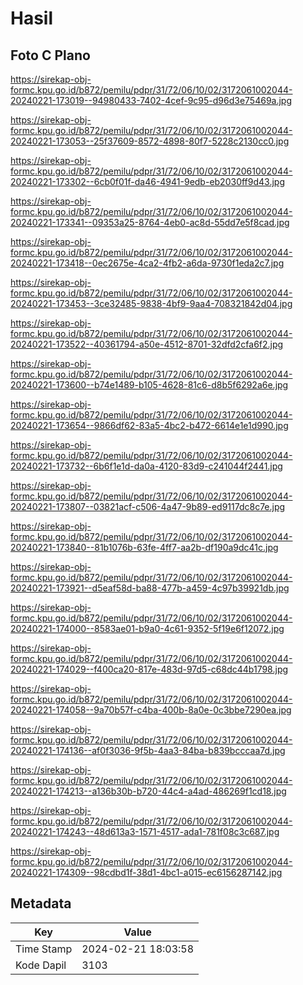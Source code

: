 # Hasil

## Foto C Plano

https://sirekap-obj-formc.kpu.go.id/b872/pemilu/pdpr/31/72/06/10/02/3172061002044-20240221-173019--94980433-7402-4cef-9c95-d96d3e75469a.jpg

https://sirekap-obj-formc.kpu.go.id/b872/pemilu/pdpr/31/72/06/10/02/3172061002044-20240221-173053--25f37609-8572-4898-80f7-5228c2130cc0.jpg

https://sirekap-obj-formc.kpu.go.id/b872/pemilu/pdpr/31/72/06/10/02/3172061002044-20240221-173302--6cb0f01f-da46-4941-9edb-eb2030ff9d43.jpg

https://sirekap-obj-formc.kpu.go.id/b872/pemilu/pdpr/31/72/06/10/02/3172061002044-20240221-173341--09353a25-8764-4eb0-ac8d-55dd7e5f8cad.jpg

https://sirekap-obj-formc.kpu.go.id/b872/pemilu/pdpr/31/72/06/10/02/3172061002044-20240221-173418--0ec2675e-4ca2-4fb2-a6da-9730f1eda2c7.jpg

https://sirekap-obj-formc.kpu.go.id/b872/pemilu/pdpr/31/72/06/10/02/3172061002044-20240221-173453--3ce32485-9838-4bf9-9aa4-708321842d04.jpg

https://sirekap-obj-formc.kpu.go.id/b872/pemilu/pdpr/31/72/06/10/02/3172061002044-20240221-173522--40361794-a50e-4512-8701-32dfd2cfa6f2.jpg

https://sirekap-obj-formc.kpu.go.id/b872/pemilu/pdpr/31/72/06/10/02/3172061002044-20240221-173600--b74e1489-b105-4628-81c6-d8b5f6292a6e.jpg

https://sirekap-obj-formc.kpu.go.id/b872/pemilu/pdpr/31/72/06/10/02/3172061002044-20240221-173654--9866df62-83a5-4bc2-b472-6614e1e1d990.jpg

https://sirekap-obj-formc.kpu.go.id/b872/pemilu/pdpr/31/72/06/10/02/3172061002044-20240221-173732--6b6f1e1d-da0a-4120-83d9-c241044f2441.jpg

https://sirekap-obj-formc.kpu.go.id/b872/pemilu/pdpr/31/72/06/10/02/3172061002044-20240221-173807--03821acf-c506-4a47-9b89-ed9117dc8c7e.jpg

https://sirekap-obj-formc.kpu.go.id/b872/pemilu/pdpr/31/72/06/10/02/3172061002044-20240221-173840--81b1076b-63fe-4ff7-aa2b-df190a9dc41c.jpg

https://sirekap-obj-formc.kpu.go.id/b872/pemilu/pdpr/31/72/06/10/02/3172061002044-20240221-173921--d5eaf58d-ba88-477b-a459-4c97b39921db.jpg

https://sirekap-obj-formc.kpu.go.id/b872/pemilu/pdpr/31/72/06/10/02/3172061002044-20240221-174000--8583ae01-b9a0-4c61-9352-5f19e6f12072.jpg

https://sirekap-obj-formc.kpu.go.id/b872/pemilu/pdpr/31/72/06/10/02/3172061002044-20240221-174029--f400ca20-817e-483d-97d5-c68dc44b1798.jpg

https://sirekap-obj-formc.kpu.go.id/b872/pemilu/pdpr/31/72/06/10/02/3172061002044-20240221-174058--9a70b57f-c4ba-400b-8a0e-0c3bbe7290ea.jpg

https://sirekap-obj-formc.kpu.go.id/b872/pemilu/pdpr/31/72/06/10/02/3172061002044-20240221-174136--af0f3036-9f5b-4aa3-84ba-b839bcccaa7d.jpg

https://sirekap-obj-formc.kpu.go.id/b872/pemilu/pdpr/31/72/06/10/02/3172061002044-20240221-174213--a136b30b-b720-44c4-a4ad-486269f1cd18.jpg

https://sirekap-obj-formc.kpu.go.id/b872/pemilu/pdpr/31/72/06/10/02/3172061002044-20240221-174243--48d613a3-1571-4517-ada1-781f08c3c687.jpg

https://sirekap-obj-formc.kpu.go.id/b872/pemilu/pdpr/31/72/06/10/02/3172061002044-20240221-174309--98cdbd1f-38d1-4bc1-a015-ec6156287142.jpg


## Metadata

| Key        | Value               |
| ---------- | ------------------- |
| Time Stamp | 2024-02-21 18:03:58 |
| Kode Dapil | 3103                |



